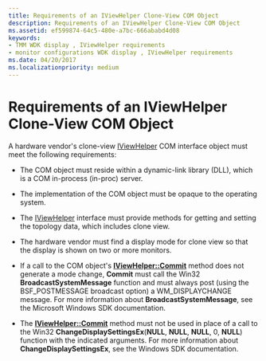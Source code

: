 ```yaml
---
title: Requirements of an IViewHelper Clone-View COM Object
description: Requirements of an IViewHelper Clone-View COM Object
ms.assetid: ef599874-64c5-480e-a7bc-666ababd4d08
keywords:
- TMM WDK display , IViewHelper requirements
- monitor configurations WDK display , IViewHelper requirements
ms.date: 04/20/2017
ms.localizationpriority: medium
---
```


# Requirements of an IViewHelper Clone-View COM Object


A hardware vendor's clone-view [IViewHelper](/windows-hardware/drivers/ddi/index) COM interface object must meet the following requirements:

-   The COM object must reside within a dynamic-link library (DLL), which is a COM in-process (in-proc) server.

-   The implementation of the COM object must be opaque to the operating system.

-   The [IViewHelper](/windows-hardware/drivers/ddi/index) interface must provide methods for getting and setting the topology data, which includes clone view.

-   The hardware vendor must find a display mode for clone view so that the display is shown on two or more monitors.

-   If a call to the COM object's [**IViewHelper::Commit**](/previous-versions/windows/hardware/drivers/ff568167(v=vs.85)) method does not generate a mode change, **Commit** must call the Win32 **BroadcastSystemMessage** function and must always post (using the BSF\_POSTMESSAGE broadcast option) a WM\_DISPLAYCHANGE message. For more information about **BroadcastSystemMessage**, see the Microsoft Windows SDK documentation.

-   The [**IViewHelper::Commit**](/previous-versions/windows/hardware/drivers/ff568167(v=vs.85)) method must not be used in place of a call to the Win32 **ChangeDisplaySettingsEx**(**NULL**, **NULL**, **NULL**, 0, **NULL**) function with the indicated arguments. For more information about **ChangeDisplaySettingsEx**, see the Windows SDK documentation.

 

